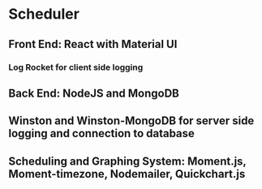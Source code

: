 # Scheduler

## Front End: React with Material UI
### Log Rocket for client side logging


## Back End: NodeJS and MongoDB
## Winston and Winston-MongoDB for server side logging and connection to database

## Scheduling and Graphing System: Moment.js, Moment-timezone, Nodemailer, Quickchart.js


